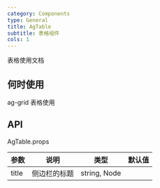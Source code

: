 ```yaml
---
category: Components
type: General
title: AgTable
subtitle: 表格组件
cols: 1
---
```


表格使用文档

## 何时使用

ag-grid 表格使用

## API

AgTable.props

| 参数 | 说明 | 类型 | 默认值 |
| --- | --- | --- | --- |
| title | 侧边栏的标题 | string, Node | |

